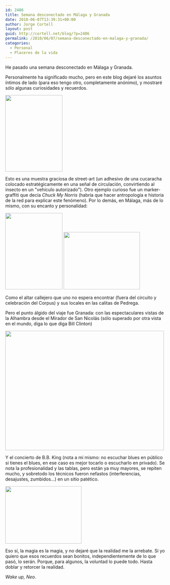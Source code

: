 ```yaml
---
id: 2486
title: Semana desconectado en Málaga y Granada
date: 2010-06-07T13:39:31+00:00
author: Jorge Cortell
layout: post
guid: http://cortell.net/blog/?p=2486
permalink: /2010/06/07/semana-desconectado-en-malaga-y-granada/
categories:
  - Personal
  - Placeres de la vida
---
```

He pasado una semana desconectado en Málaga y Granada.

Personalmente ha significado mucho, pero en este blog dejaré los asuntos íntimos de lado (para eso tengo otro, completamente anónimo), y mostraré sólo algunas curiosidades y recuerdos.

<img class="aligncenter" title="adhesivo cucaracha" src="http://farm5.static.flickr.com/4010/4690116721_b95270cd01_m.jpg" alt="" width="180" height="240" />

Esto es una muestra graciosa de street-art (un adhesivo de una cucaracha colocado estratégicamente en una señal de circulación, convirtiendo al insecto en un "vehículo autorizado"). Otro ejemplo curioso fue un marker-graffiti que decía _Chuck My Norris_ (habría que hacer antropología e historia de la red para explicar este fenómeno). Por lo demás, en Málaga, más de lo mismo, con su encanto y personalidad:

<img class="aligncenter" title="altar callejero" src="http://farm5.static.flickr.com/4064/4690750834_2d04df93ea_m.jpg" alt="" width="180" height="240" />
  
<img class="aligncenter" title="calita malagueña" src="http://farm2.static.flickr.com/1293/4690750776_9993884a2d_m.jpg" alt="" width="240" height="180" />

Como el altar callejero que uno no espera encontrar (fuera del circuito y celebración del Corpus) y sus locales en las calitas de Pedrega.

Pero el punto álgido del viaje fue Granada: con las espectaculares vistas de la Alhambra desde el Mirador de San Nicolás (sólo superado por otra vista en el mundo, diga lo que diga Bill Clinton)

<img class="aligncenter" title="vistas de la Alhambra desde Mirador de San Nicolás" src="http://farm5.static.flickr.com/4054/4690116885_e4f90b26aa.jpg" alt="" width="500" height="375" />

Y el concierto de B.B. King (nota a mí mismo: no escuchar blues en público si tienes el blues, en ese caso es mejor tocarlo o escucharlo en privado). Se nota la profesionalidad y las tablas, pero están ya muy mayores, se repiten mucho, y sobretodo los técnicos fueron nefastos (interferencias, desajustes, zumbidos...) en un sitio patético.

<img class="aligncenter" title="concierto de B.B. King en Granada" src="http://farm2.static.flickr.com/1273/4690750940_3d602f0d08_m.jpg" alt="" width="240" height="180" />

Eso sí, la magia es la magia, y no dejaré que la realidad me la arrebate. Si yo quiero que esos recuerdos sean bonitos, independientemente de lo que pasó, lo serán. Porque, para algunos, la voluntad lo puede todo. Hasta doblar y retorcer la realidad.

_Wake up, Neo_.